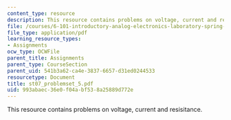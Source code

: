 ```yaml
---
content_type: resource
description: This resource contains problems on voltage, current and resisitance.
file: /courses/6-101-introductory-analog-electronics-laboratory-spring-2007/993abaec36e0f04abf538a25889d772e_st07_problemset_5.pdf
file_type: application/pdf
learning_resource_types:
- Assignments
ocw_type: OCWFile
parent_title: Assignments
parent_type: CourseSection
parent_uid: 541b3a62-ca4e-3837-6657-d31ed0244533
resourcetype: Document
title: st07_problemset_5.pdf
uid: 993abaec-36e0-f04a-bf53-8a25889d772e
---
```

This resource contains problems on voltage, current and resisitance.

